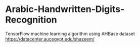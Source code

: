 # Arabic-Handwritten-Digits-Recognition
TensorFlow machine learning algorithm using AHBase dataset https://datacenter.aucegypt.edu/shazeem/
